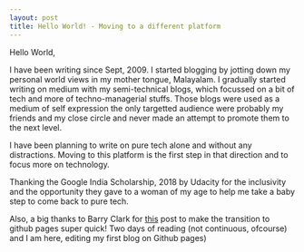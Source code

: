 ```yaml
---
layout: post
title: Hello World! - Moving to a different platform
---
```


Hello World, 

I have been writing since Sept, 2009. I started blogging by jotting down my personal world views in my mother tongue, Malayalam. I gradually started writing on medium with my semi-technical blogs, which focussed on a bit of tech and more of techno-managerial stuffs. Those blogs were used as a medium of self expression the only targetted audience were probably my friends and my close circle and never made an attempt to promote them to the next level. 

I have been planning to write on pure tech alone and without any distractions. Moving to this platform is the first step in that direction and to focus more on technology. 

Thanking the Google India Scholarship, 2018 by Udacity for the inclusivity and the opportunity they gave to a woman of my age to help me take a baby step to come back to pure tech. 

Also, a big thanks to Barry Clark for [this](https://www.smashingmagazine.com/2014/08/build-blog-jekyll-github-pages/ "Barry Clark' post") post to make the transition to github pages super quick! Two days of reading (not continuous, ofcourse) and I am here, editing my first blog on Github pages)

